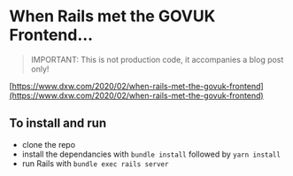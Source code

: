 # When Rails met the GOVUK Frontend…

> IMPORTANT: This is not production code, it accompanies a blog post only!

[https://www.dxw.com/2020/02/when-rails-met-the-govuk-frontend](https://www.dxw.com/2020/02/when-rails-met-the-govuk-frontend)

## To install and run

- clone the repo
- install the dependancies with `bundle install` followed by `yarn install`
- run Rails with `bundle exec rails server`
